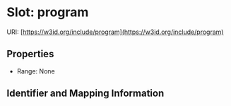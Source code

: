 # Slot: program

URI: [https://w3id.org/include/program](https://w3id.org/include/program)



<!-- no inheritance hierarchy -->


## Properties

 * Range: None



## Identifier and Mapping Information





